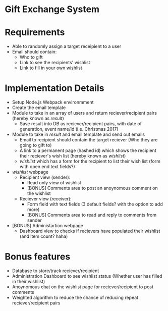# Gift Exchange System

# Requirements
* Able to randomly assign a target receipient to a user
* Email should contain:
	- Who to gift
	- Link to see the recipients' wishlist
	- Link to fill in your own wishlist
	
# Implementation Details
* Setup Node.js Webpack environmment
* Create the email template
* Module to take in an array of users and return reciever/recipient pairs (hereby known as _result_)
	- Save result into DB as reciever/recipient pairs, with date of generation, event name/id (i.e. Christmas 2017)
* Module to take in _result_ and email template and send out emails
	- Email to recipient should contain the target reciever (Who they are going to gift to)
	- A link to a permanent page (hashed id) which shows the recipient their reciever's wish list (hereby known as _wishlist_)
	- _wishlist_ which has a form for the recipient to list their wish list (form with open end text fields?)
* _wishlist_ webpage
	- Recipient view (sender):
		- Read only view of wishlist
		- [BONUS] Comments area to post an anoynomous comment on the wishlist
	- Reciever view (receiver):
		- Form field with text fields (3 default fields? with the option to add more)
		- [BONUS] Comments area to read and reply to comments from sender
* [BONUS] Administartion webpage
	- Dashboard view to checks if recievers have populated their wishlist (and item count? haha)

# Bonus features
* Database to store/track reciever/recipient
* Administration Dashboard to see wishlist status (Whether user has filled in their wishlist)
* Anoynomous chat on the wishlist page for reciever/recipient to post comments
* Weighted algorithm to reduce the chance of reducing repeat reciever/recipient pairs
